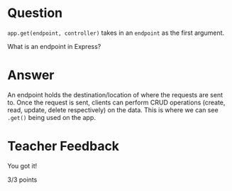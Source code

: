 # Question

`app.get(endpoint, controller)` takes in an `endpoint` as the first argument.

What is an endpoint in Express?

# Answer
An endpoint holds the destination/location of where the requests are sent to. Once the request is sent, clients can perform CRUD operations (create, read, update, delete respectively) on the data. This is where we can see `.get()` being used on the app. 

# Teacher Feedback

You got it!

3/3 points
